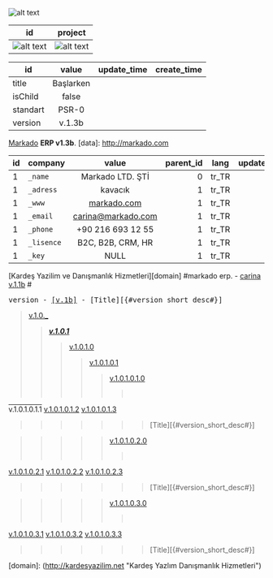 <MTMarkdownOptions output='raw'>

![alt text][logo]

|id|project|
| ------------- | ------------- |
| ![alt text][logo2] | ![alt text][logo3] |





[logo]: http://kardesyazilim.net/k64.png "Kardeş Yazılım Danışmanlık Hizmetleri"
[logo2]: http://kardesyazilim.net/m64.png "Kardeş Yazılım Danışmanlık Hizmetleri"
[logo3]: http://kardesyazilim.net/mqr64.png "Kardeş Yazılım Danışmanlık Hizmetleri"


| id | value | update_time | create_time |
| ------------- |:-------------: |:-------------: |:-------------: |
| title | Başlarken|  | |
| isChild | false | | |
| standart | PSR-0 | | |
| version | v.1.3b | | |





 

[Markado](http://markado.com) **ERP v1.3b**.
[data]: http://markado.com

| id       | company        | value          | parent_id | lang | update_time | create_time |
| ------------- |:------------- |:-------------:| -------------:| :-------------:| :-------------:| :-------------:|
| 1 | `_name`      |  Markado LTD. ŞTİ| 0 | tr_TR |  |  |
| 1 | `_adress`     | kavacık      | 1 | tr_TR |  |  |
| 1 | `_www`     | [markado.com][markado]      | 1 | tr_TR |  |  |
| 1 | `_email`     | carina@markado.com     | 1 | tr_TR |  |  |
| 1 | `_phone`     | +90 216 693 12 55     | 1 | tr_TR |  |  |
| 1 | `_lisence`     | B2C, B2B, CRM, HR     | 1 | tr_TR |  |  |
| 1 | `_key`     | NULL     | 1 | tr_TR |  |  |


[markado]: http://markado.com




[Kardeş Yazilim ve Danışmanlık Hizmetleri][domain]
#markado erp. - [carina v.1.1b](_push/v.1.1.b.md) #



<pre>version - <a href="/_push/" title="Carina Erp v.1b">[v.1b]</a> - [Title][{#version_short_desc#}]</pre>


>[v.1.0._](/_push/v.1.0.md "v.1.0")
>>[***v.1.0.1***](/_push/v.1.0.1.md)
>>>[v.1.0.1.0](/_push/v.1.0.1.0.md)
>>>>[v.1.0.1.0.1](/_push/v.1.0.1.0.1.md)
>>>>>[v.1.0.1.0.1.0]()
>>>>>><pre>
<a href="/_push/v.1.0.1.0.1.1.md/" style="text-decoration:overline">v.1.0.1.0.1.1</a>
<a href="/_push/v.1.0.1.0.1.2.md/">v.1.0.1.0.1.2</a>
<a href="/_push/v.1.0.1.0.1.3.md/">v.1.0.1.0.1.3</a>
</pre>
>>>>>>> [Title][{#version_short_desc#}]

>>>>>[v.1.0.1.0.2.0]() 
>>>>>><pre>
<a href="/_push/v.1.0.1.0.1.1.md">v.1.0.1.0.2.1</a>
<a href="/_push/v.1.0.1.0.1.2.md">v.1.0.1.0.2.2</a>
<a href="/_push/v.1.0.1.0.1.3.md">v.1.0.1.0.2.3</a>
</pre>
>>>>>>> [Title][{#version_short_desc#}]

>>>>>[v.1.0.1.0.3.0]() 
>>>>>><pre>
<a href="/_push/v.1.0.1.0.1.1.md">v.1.0.1.0.3.1</a>
<a href="/_push/v.1.0.1.0.1.2.md">v.1.0.1.0.3.2</a>
<a href="/_push/v.1.0.1.0.1.3.md">v.1.0.1.0.3.3</a>
</pre>
>>>>>>> [Title][{#version_short_desc#}]


[domain]: (http://kardesyazilim.net "Kardeş Yazlım Danışmanlık Hizmetleri")


</MTMarkdownOptions>
